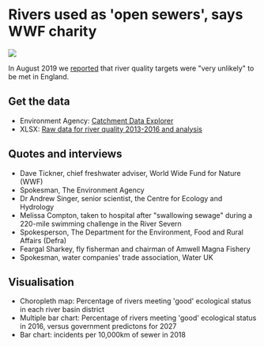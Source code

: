 # Rivers used as 'open sewers', says WWF charity

![](https://ichef.bbci.co.uk/news/624/cpsprodpb/46BB/production/_108470181_rivermap4-nc.png)

In August 2019 we [reported](https://www.bbc.co.uk/news/uk-england-49131405) that river quality targets were "very unlikely" to be met in England.

## Get the data

* Environment Agency: [Catchment Data Explorer](https://environment.data.gov.uk/catchment-planning/)
* XLSX: [Raw data for river quality 2013-2016 and analysis](https://github.com/BBC-Data-Unit/river-quality/blob/master/rivers_analysis.xlsx)

## Quotes and interviews

* Dave Tickner, chief freshwater adviser, World Wide Fund for Nature (WWF)
* Spokesman, The Environment Agency
* Dr Andrew Singer, senior scientist, the Centre for Ecology and Hydrology
* Melissa Compton, taken to hospital after "swallowing sewage" during a 220-mile swimming challenge in the River Severn
* Spokesperson, The Department for the Environment, Food and Rural Affairs (Defra) 
* Feargal Sharkey, fly fisherman and chairman of Amwell Magna Fishery 
* Spokesman, water companies' trade association, Water UK

## Visualisation

* Choropleth map: Percentage of rivers meeting 'good' ecological status in each river basin district
* Multiple bar chart: Percentage of rivers meeting 'good' ecological status in 2016, versus government predictons for 2027
* Bar chart: incidents per 10,000km of sewer in 2018
